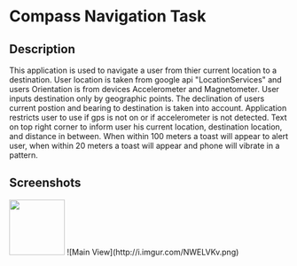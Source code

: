 Compass Navigation Task
=======

Description
-----------
 
This application is used to navigate a user from thier current location to a destination. 
User location is taken from google api "LocationServices" and users Orientation is from devices Accelerometer and Magnetometer. User inputs destination only by geographic points. The declination of users current postion and bearing to destination is taken into account.
Application restricts user to use if gps is not on or if accelerometer is not detected.
Text on top right corner to inform user his current location, destination location, and distance in between.
When within 100 meters a toast will appear to alert user, when within 20 meters a toast will appear and phone will vibrate in a pattern.


Screenshots
-----------

<img src="http://i.imgur.com/NWELVKv.png" width="100" height="100" />
![Main View](http://i.imgur.com/NWELVKv.png)
